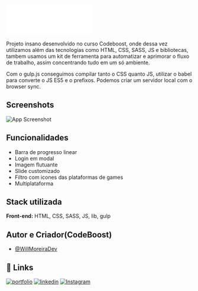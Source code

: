 
![Logo](./img/logo-blizzard.svg)




Projeto insano desenvolvido no curso Codeboost, onde dessa vez utilizamos além das tecnologias como HTML, CSS, SASS, JS e bibliotecas, tambem usamos um kit de ferramenta para automatizar e aprimorar o fluxo de trabalho, assim concentrando tudo em um só ambiente.

Com o gulp.js conseguimos compilar tanto o CSS quanto JS, utilizar o babel para converte o JS ES5 e o prefixos. Podemos criar um servidor local com o browser sync.

## Screenshots

![App Screenshot](./blizzard.png)


## Funcionalidades

- Barra de progresso linear
- Login em modal
- Imagem flutuante
- Slide customizado
- Filtro com icones das plataformas de games
- Multiplataforma


## Stack utilizada

**Front-end:** HTML, CSS, SASS, JS, lib, gulp


## Autor e Criador(CodeBoost)

- [@WillMoreiraDev](https://github.com/WillMoreiraDev)


## 🔗 Links
[![portfolio](https://img.shields.io/badge/my_portfolio-000?style=for-the-badge&logo=ko-fi&logoColor=white)](https://keepo.io/linarisdev/)
[![linkedin](https://img.shields.io/badge/linkedin-0A66C2?style=for-the-badge&logo=linkedin&logoColor=white)](https://www.linkedin.com/in/vitor-linaris-a33a95235/)
[![Instagram](https://img.shields.io/badge/Instagram-E4405F?style=for-the-badge&logo=instagram&logoColor=white)](https://www.instagram.com/linaris.dev/)

